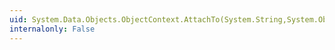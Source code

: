 ```yaml
---
uid: System.Data.Objects.ObjectContext.AttachTo(System.String,System.Object)
internalonly: False
---
```

